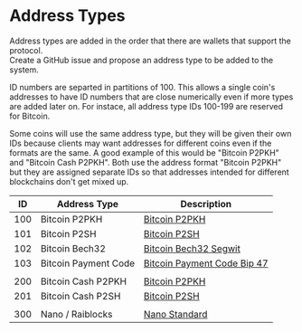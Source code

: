 # Address Types

Address types are added in the order that there are wallets that support the protocol.  
Create a GitHub issue and propose an address type to be added to the system.

ID numbers are separted in partitions of 100. This allows a single coin's addresses to have ID numbers that are close numerically even if more types are added later on. For instace, all address type IDs 100-199 are reserved for Bitcoin.

Some coins will use the same address type, but they will be given their own IDs because clients may want addresses for different coins even if the formats are the same. A good example of this would be "Bitcoin P2PKH" and "Bitcoin Cash P2PKH". Both use the address format "Bitcoin P2PKH" but they are assigned separate IDs so that addresses intended for different blockchains don't get mixed up.

| ID  | Address Type         | Description                                           |
| --- | -------------------- | ----------------------------------------------------- |
| 100 | Bitcoin P2PKH        | [Bitcoin P2PKH](Bitcoin_P2PKH.md)                     |
| 101 | Bitcoin P2SH         | [Bitcoin P2SH](Bitcoin_P2SH.md)                       |
| 102 | Bitcoin Bech32       | [Bitcoin Bech32 Segwit](Bitcoin_Bech32.md)            |
| 103 | Bitcoin Payment Code | [Bitcoin Payment Code Bip 47](Bitcoin_PaymentCode.md) |
|     |                      |                                                       |
| 200 | Bitcoin Cash P2PKH   | [Bitcoin P2PKH](Bitcoin_P2PKH.md)                     |
| 201 | Bitcoin Cash P2SH    | [Bitcoin P2SH](Bitcoin_P2SH.md)                       |
|     |                      |                                                       |
| 300 | Nano / Raiblocks     | [Nano Standard](Nano_Standard.md)                     |

